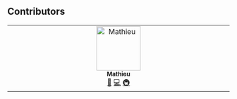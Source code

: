 ## Contributors

<!-- ALL-CONTRIBUTORS-LIST:START - Do not remove or modify this section -->
<!-- prettier-ignore-start -->
<!-- markdownlint-disable -->
<table>
  <tbody>
    <tr>
      <td align="center" valign="top" width="14.28%"><a href="https://temporalhq.com"><img src="https://avatars.githubusercontent.com/u/46251907?v=4?s=100" width="100px;" alt="Mathieu"/><br /><sub><b>Mathieu</b></sub></a><br /><a href="#maintenance-Skogrine" title="Maintenance">🚧</a> <a href="#code-Skogrine" title="Code">💻</a> <a href="#infra-Skogrine" title="Infrastructure (Hosting, Build-Tools, etc)">🚇</a></td>
    </tr>
  </tbody>
</table>

<!-- markdownlint-restore -->
<!-- prettier-ignore-end -->

<!-- ALL-CONTRIBUTORS-LIST:END -->
